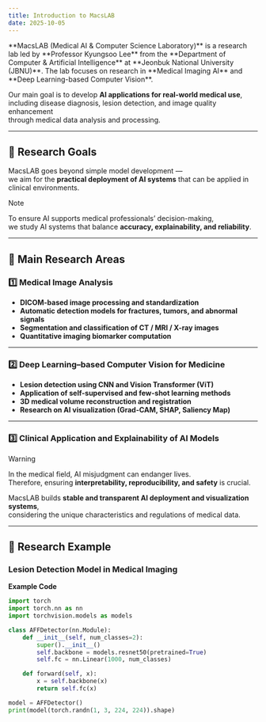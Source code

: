 ```yaml
---
title: Introduction to MacsLAB
date: 2025-10-05
---
```


<div class="text-justify">
**MacsLAB (Medical AI & Computer Science Laboratory)**  
is a research lab led by **Professor Kyungsoo Lee** from the **Department of Computer & Artificial Intelligence** at **Jeonbuk National University (JBNU)**.  
The lab focuses on research in **Medical Imaging AI** and **Deep Learning-based Computer Vision**.

Our main goal is to develop **AI applications for real-world medical use**,  
including disease diagnosis, lesion detection, and image quality enhancement  
through medical data analysis and processing.

---

## 🎯 Research Goals

MacsLAB goes beyond simple model development —  
we aim for the **practical deployment of AI systems** that can be applied in clinical environments.

> [!NOTE]
> To ensure AI supports medical professionals’ decision-making,  
> we study AI systems that balance **accuracy, explainability, and reliability**.

---

## 🧬 Main Research Areas

### 1️⃣ Medical Image Analysis

- **DICOM-based image processing and standardization**
- **Automatic detection models for fractures, tumors, and abnormal signals**
- **Segmentation and classification of CT / MRI / X-ray images**
- **Quantitative imaging biomarker computation**

---

### 2️⃣ Deep Learning–based Computer Vision for Medicine

- **Lesion detection using CNN and Vision Transformer (ViT)**
- **Application of self-supervised and few-shot learning methods**
- **3D medical volume reconstruction and registration**
- **Research on AI visualization (Grad-CAM, SHAP, Saliency Map)**

---

### 3️⃣ Clinical Application and Explainability of AI Models

> [!WARNING]
> In the medical field, AI misjudgment can endanger lives.  
> Therefore, ensuring **interpretability, reproducibility, and safety** is crucial.

MacsLAB builds **stable and transparent AI deployment and visualization systems**,  
considering the unique characteristics and regulations of medical data.

---

## 🧩 Research Example

### Lesion Detection Model in Medical Imaging

**Example Code**

```python
import torch
import torch.nn as nn
import torchvision.models as models

class AFFDetector(nn.Module):
    def __init__(self, num_classes=2):
        super().__init__()
        self.backbone = models.resnet50(pretrained=True)
        self.fc = nn.Linear(1000, num_classes)

    def forward(self, x):
        x = self.backbone(x)
        return self.fc(x)

model = AFFDetector()
print(model(torch.randn(1, 3, 224, 224)).shape)
```

</div>
